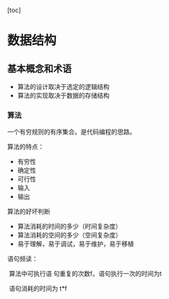 [toc]

# 数据结构

## 基本概念和术语



-   算法的设计取决于选定的逻辑结构
-   算法的实现取决于数据的存储结构



### 算法

一个有穷规则的有序集合。是代码编程的思路。

算法的特点：

-   有穷性
-   确定性
-   可行性
-   输入
-   输出

算法的好坏判断

-   算法消耗的时间的多少（时间复杂度）
-   算法消耗的空间的多少（空间复杂度）
-   易于理解，易于调试，易于维护，易于移植

语句频读：

​	算法中可执行语  句重复的次数f。语句执行一次的时间为t

​	语句消耗的时间为 t*f



